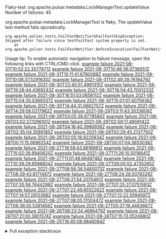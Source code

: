         
Flaky-test: org.apache.pulsar.metadata.LockManagerTest.updateValue
Number of failures: 45

org.apache.pulsar.metadata.LockManagerTest is flaky. The updateValue test method fails sporadically.

```
org.apache.pulsar.tests.FailFastNotifier$FailFastSkipException: Skipped after failure since testFailFast system property is set.
	at org.apache.pulsar.tests.FailFastNotifier.beforeInvocation(FailFastNotifier.java:88)

```

Usage tip: To enable automatic navigation to failure message, open the following links with CTRL/CMD-click.
[example failure 2021-08-31T10:52:22.3577871Z](https://github.com/apache/pulsar/runs/3471949444?check_suite_focus=true#step:8:4760)
[example failure 2021-08-31T10:46:36.0736551Z](https://github.com/apache/pulsar/runs/3471949444?check_suite_focus=true#step:8:1485)
[example failure 2021-08-31T10:11:41.6780088Z](https://github.com/apache/pulsar/runs/3471561077?check_suite_focus=true#step:8:3130)
[example failure 2021-08-31T10:08:37.5291630Z](https://github.com/apache/pulsar/runs/3471561077?check_suite_focus=true#step:8:1486)
[example failure 2021-08-31T02:49:39.7618479Z](https://github.com/apache/pulsar/runs/3468534508?check_suite_focus=true#step:8:1484)
[example failure 2021-08-30T22:40:51.4991315Z](https://github.com/apache/pulsar/runs/3467041097?check_suite_focus=true#step:8:3144)
[example failure 2021-08-30T19:28:44.4369243Z](https://github.com/apache/pulsar/runs/3465551686?check_suite_focus=true#step:8:1484)
[example failure 2021-08-30T16:54:43.7001233Z](https://github.com/apache/pulsar/runs/3464151126?check_suite_focus=true#step:8:4793)
[example failure 2021-08-30T16:51:53.0856112Z](https://github.com/apache/pulsar/runs/3464151126?check_suite_focus=true#step:8:3118)
[example failure 2021-08-30T15:04:35.0369337Z](https://github.com/apache/pulsar/runs/3463119556?check_suite_focus=true#step:8:3169)
[example failure 2021-08-30T15:01:07.4075636Z](https://github.com/apache/pulsar/runs/3463119556?check_suite_focus=true#step:8:1484)
[example failure 2021-08-30T14:44:31.0662757Z](https://github.com/apache/pulsar/runs/3462898842?check_suite_focus=true#step:8:4815)
[example failure 2021-08-30T14:29:58.0217962Z](https://github.com/apache/pulsar/runs/3462775600?check_suite_focus=true#step:8:3153)
[example failure 2021-08-29T03:11:43.3033609Z](https://github.com/apache/pulsar/runs/3453026968?check_suite_focus=true#step:8:1485)
[example failure 2021-08-29T03:05:39.9778580Z](https://github.com/apache/pulsar/runs/3452988226?check_suite_focus=true#step:8:4797)
[example failure 2021-08-29T03:02:27.1296101Z](https://github.com/apache/pulsar/runs/3452988226?check_suite_focus=true#step:8:3128)
[example failure 2021-08-29T02:59:17.4859142Z](https://github.com/apache/pulsar/runs/3452988226?check_suite_focus=true#step:8:1484)
[example failure 2021-08-28T04:16:40.3986936Z](https://github.com/apache/pulsar/runs/3448741077?check_suite_focus=true#step:8:18525)
[example failure 2021-08-28T02:35:04.3589185Z](https://github.com/apache/pulsar/runs/3448568862?check_suite_focus=true#step:8:4774)
[example failure 2021-08-28T02:29:45.2137750Z](https://github.com/apache/pulsar/runs/3448568862?check_suite_focus=true#step:8:1485)
[example failure 2021-08-28T02:05:16.9225634Z](https://github.com/apache/pulsar/runs/3448472088?check_suite_focus=true#step:8:1485)
[example failure 2021-08-28T00:11:15.0696254Z](https://github.com/apache/pulsar/runs/3448027088?check_suite_focus=true#step:8:1490)
[example failure 2021-08-28T00:07:04.3653038Z](https://github.com/apache/pulsar/runs/3447917397?check_suite_focus=true#step:8:8512)
[example failure 2021-08-27T18:59:43.8618981Z](https://github.com/apache/pulsar/runs/3446249755?check_suite_focus=true#step:8:1484)
[example failure 2021-08-27T15:02:26.9940620Z](https://github.com/apache/pulsar/runs/3444389116?check_suite_focus=true#step:8:1483)
[example failure 2021-08-27T11:26:10.5016641Z](https://github.com/apache/pulsar/runs/3442570175?check_suite_focus=true#step:8:3115)
[example failure 2021-08-27T11:01:48.6648746Z](https://github.com/apache/pulsar/runs/3442396885?check_suite_focus=true#step:8:1483)
[example failure 2021-08-27T10:39:29.6598804Z](https://github.com/apache/pulsar/runs/3442216685?check_suite_focus=true#step:8:3120)
[example failure 2021-08-27T09:00:02.4735265Z](https://github.com/apache/pulsar/runs/3441276090?check_suite_focus=true#step:8:8529)
[example failure 2021-08-27T08:56:36.5460073Z](https://github.com/apache/pulsar/runs/3441276090?check_suite_focus=true#step:8:6887)
[example failure 2021-08-27T08:29:43.8171487Z](https://github.com/apache/pulsar/runs/3441181104?check_suite_focus=true#step:8:4758)
[example failure 2021-08-27T08:24:28.5078329Z](https://github.com/apache/pulsar/runs/3441166427?check_suite_focus=true#step:8:3131)
[example failure 2021-08-27T08:21:54.2070481Z](https://github.com/apache/pulsar/runs/3441166427?check_suite_focus=true#step:8:1483)
[example failure 2021-08-27T07:35:56.7644298Z](https://github.com/apache/pulsar/runs/3440826598?check_suite_focus=true#step:8:1484)
[example failure 2021-08-27T07:25:27.0751593Z](https://github.com/apache/pulsar/runs/3440736597?check_suite_focus=true#step:8:3172)
[example failure 2021-08-27T07:22:49.6552262Z](https://github.com/apache/pulsar/runs/3440736597?check_suite_focus=true#step:8:1489)
[example failure 2021-08-27T07:14:57.2813396Z](https://github.com/apache/pulsar/runs/3440662193?check_suite_focus=true#step:8:3150)
[example failure 2021-08-27T07:12:22.5594597Z](https://github.com/apache/pulsar/runs/3440662193?check_suite_focus=true#step:8:1483)
[example failure 2021-08-27T07:08:05.1700447Z](https://github.com/apache/pulsar/runs/3440456735?check_suite_focus=true#step:8:8509)
[example failure 2021-08-27T06:36:55.5381456Z](https://github.com/apache/pulsar/runs/3440410957?check_suite_focus=true#step:8:4762)
[example failure 2021-08-27T05:37:19.4463667Z](https://github.com/apache/pulsar/runs/3440109884?check_suite_focus=true#step:8:1483)
[example failure 2021-08-26T08:23:24.4686479Z](https://github.com/apache/pulsar/runs/3430539999?check_suite_focus=true#step:8:1484)
[example failure 2021-08-26T07:21:00.3801574Z](https://github.com/apache/pulsar/runs/3430063512?check_suite_focus=true#step:8:1484)
[example failure 2021-08-26T07:15:13.0524680Z](https://github.com/apache/pulsar/runs/3429971992?check_suite_focus=true#step:8:4742)
[example failure 2021-08-25T16:45:08.9846084Z](https://github.com/apache/pulsar/runs/3424390371?check_suite_focus=true#step:8:1484)


<details>
<summary>Full exception stacktrace</summary>
<code><pre>
org.apache.pulsar.tests.FailFastNotifier$FailFastSkipException: Skipped after failure since testFailFast system property is set.
	at org.apache.pulsar.tests.FailFastNotifier.beforeInvocation(FailFastNotifier.java:88)

</pre></code>
</details>

